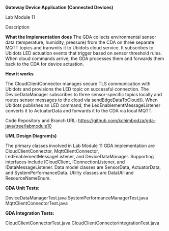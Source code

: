 **Gateway Device Application (Connected Devices)**

Lab Module 11

Description

**What the Implementation does**
The GDA collects environmental sensor data (temperature, humidity, pressure) from the CDA on three separate MQTT topics and transmits it to Ubidots cloud service. It subscribes to Ubidots LED actuation events that trigger based on sensor threshold rules. When cloud commands arrive, the GDA processes them and forwards them back to the CDA for device actuation.

**How it works**

The CloudClientConnector manages secure TLS communication with Ubidots and provisions the LED topic on successful connection. The DeviceDataManager subscribes to three sensor-specific topics locally and routes sensor messages to the cloud via sendEdgeDataToCloud(). When Ubidots publishes an LED command, the LedEnablementMessageListener converts it to ActuatorData and forwards it to the CDA via local MQTT.

Code Repository and Branch
URL: https://github.com/kchimbodza/gda-java/tree/labmodule10

**UML Design Diagram(s)**

The primary classes involved in Lab Module 11 GDA implementation are CloudClientConnector, MqttClientConnector, LedEnablementMessageListener, and DeviceDataManager. Supporting interfaces include ICloudClient, IConnectionListener, and IDataMessageListener. Data model classes are SensorData, ActuatorData, and SystemPerformanceData. Utility classes are DataUtil and ResourceNameEnum.



**GDA Unit Tests:**

DeviceDataManagerTest.java
SystemPerformanceManagerTest.java
MqttClientConnectorTest.java

**GDA Integration Tests:**

CloudClientConnectorTest.java
CloudClientConnectorIntegrationTest.java


